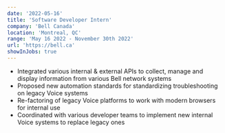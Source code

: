 ```yaml
---
date: '2022-05-16'
title: 'Software Developer Intern'
company: 'Bell Canada'
location: 'Montreal, QC'
range: 'May 16 2022 - November 30th 2022'
url: 'https://bell.ca'
showInJobs: true
---
```


- Integrated various internal & external APIs to collect, manage and display information from various Bell network systems
- Proposed new automation standards for standardizing troubleshooting on legacy Voice systems
- Re-factoring of legacy Voice platforms to work with modern browsers for internal use
- Coordinated with various developer teams to implement new internal Voice systems to replace legacy ones
